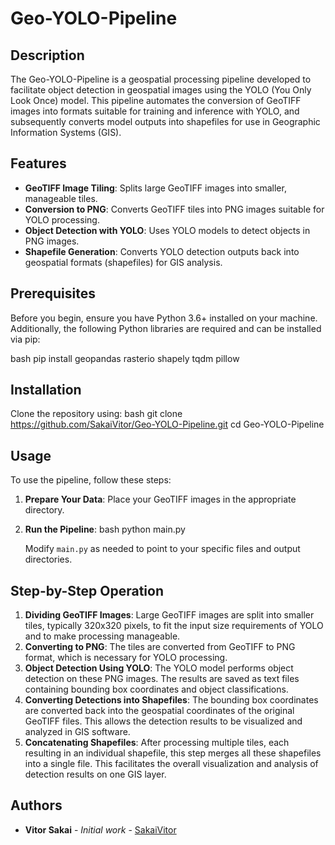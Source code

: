 
# Geo-YOLO-Pipeline

## Description
The Geo-YOLO-Pipeline is a geospatial processing pipeline developed to facilitate object detection in geospatial images using the YOLO (You Only Look Once) model. This pipeline automates the conversion of GeoTIFF images into formats suitable for training and inference with YOLO, and subsequently converts model outputs into shapefiles for use in Geographic Information Systems (GIS).

## Features
- **GeoTIFF Image Tiling**: Splits large GeoTIFF images into smaller, manageable tiles.
- **Conversion to PNG**: Converts GeoTIFF tiles into PNG images suitable for YOLO processing.
- **Object Detection with YOLO**: Uses YOLO models to detect objects in PNG images.
- **Shapefile Generation**: Converts YOLO detection outputs back into geospatial formats (shapefiles) for GIS analysis.

## Prerequisites
Before you begin, ensure you have Python 3.6+ installed on your machine. Additionally, the following Python libraries are required and can be installed via pip:

bash
pip install geopandas rasterio shapely tqdm pillow


## Installation
Clone the repository using:
bash
git clone https://github.com/SakaiVitor/Geo-YOLO-Pipeline.git
cd Geo-YOLO-Pipeline


## Usage
To use the pipeline, follow these steps:

1. **Prepare Your Data**: Place your GeoTIFF images in the appropriate directory.
2. **Run the Pipeline**:
   bash
   python main.py
   
   Modify `main.py` as needed to point to your specific files and output directories.

## Step-by-Step Operation
1. **Dividing GeoTIFF Images**: Large GeoTIFF images are split into smaller tiles, typically 320x320 pixels, to fit the input size requirements of YOLO and to make processing manageable.
2. **Converting to PNG**: The tiles are converted from GeoTIFF to PNG format, which is necessary for YOLO processing.
3. **Object Detection Using YOLO**: The YOLO model performs object detection on these PNG images. The results are saved as text files containing bounding box coordinates and object classifications.
4. **Converting Detections into Shapefiles**: The bounding box coordinates are converted back into the geospatial coordinates of the original GeoTIFF files. This allows the detection results to be visualized and analyzed in GIS software.
5. **Concatenating Shapefiles**: After processing multiple tiles, each resulting in an individual shapefile, this step merges all these shapefiles into a single file. This facilitates the overall visualization and analysis of detection results on one GIS layer.

## Authors
- **Vitor Sakai** - *Initial work* - [SakaiVitor](https://github.com/SakaiVitor)
